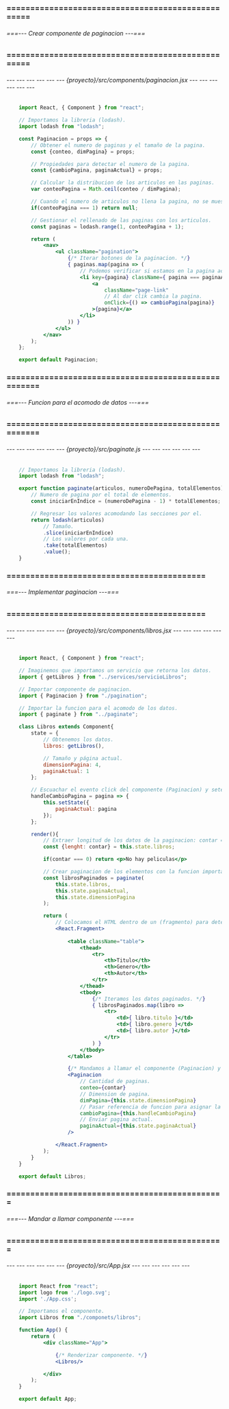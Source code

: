 ### ================================================== ###
###### ===--- Crear componente de paginacion ---=== ######
### ================================================== ###

###### --- --- --- --- --- --- {proyecto}/src/components/paginacion.jsx --- --- --- --- --- --- ######

```jsx
	import React, { Component } from "react";

	// Importamos la libreria (lodash).
	import lodash from "lodash";

	const Paginacion = props => {
		// Obtener el numero de paginas y el tamaño de la pagina.
		const {conteo, dimPagina} = props;

		// Propiedades para detectar el numero de la pagina.
		const {cambioPagina, paginaActual} = props;

		// Calcular la distribucion de los articulos en las paginas.
		var conteoPagina = Math.ceil(conteo / dimPagina);

		// Cuando el numero de articulos no llena la pagina, no se muestra un conteo de pagina.
		if(conteoPagina === 1) return null;

		// Gestionar el rellenado de las paginas con los articulos.
		const paginas = lodash.range(1, conteoPagina + 1);

		return (
			<nav>
				<ul className="pagination">
					{/* Iterar botones de la paginacion. */}
					{ paginas.map(pagina => (
						// Podemos verificar si estamos en la pagina actual y dar uno u otra clase.
						<li key={pagina} className={ pagina === paginaActual ? "activo" : "normal" }>
							<a 
								className="page-link" 
								// Al dar clik cambia la pagina.
								onClick={() => cambioPagina(pagina)}
							>{pagina}</a>
						</li>
					)) }
				</ul>
			</nav>
		);
	};

	export default Paginacion;
```

### ==================================================== ###
###### ===--- Funcion para el acomodo de datos ---=== ######
### ==================================================== ###

<!-- Para separar un poco la logica, creamos una funcion externa para el acomodo de datos. -->

###### --- --- --- --- --- --- {proyecto}/src/paginate.js --- --- --- --- --- --- ######

```js
	// Importamos la libreria (lodash).
	import lodash from "lodash";

	export function paginate(articulos, numeroDePagina, totalElementos){
		// Numero de pagina por el total de elementos.
		const iniciarEnIndice = (numeroDePagina - 1) * totalElementos;

		// Regresar los valores acomodando las secciones por el.
		return lodash(articulos)
			// Tamaño.
			.slice(iniciarEnIndice)
			// Los valores por cada una.
			.take(totalElementos)
			.value();
	}
```

### ========================================== ###
###### ===--- Implementar paginacion ---=== ######
### ========================================== ###

<!-- Implementamos el componente de paginacion en otro componente. -->

###### --- --- --- --- --- --- {proyecto}/src/components/libros.jsx --- --- --- --- --- --- ######

```jsx
	import React, { Component } from "react";

	// Imaginemos que importamos un servicio que retorna los datos.
	import { getLibros } from "../services/servicioLibros";

	// Importar componente de paginacion.
	import { Paginacion } from "./pagination";

	// Importar la funcion para el acomodo de los datos.
	import { paginate } from "../paginate";

	class Libros extends Component{
		state = {
			// Obtenemos los datos.
			libros: getLibros(), 

			// Tamaño y página actual.
			dimensionPagina: 4, 
			paginaActual: 1
		};

		// Escuachar el evento click del componente (Paginacion) y setear la pagina actual.
		handleCambioPagina = pagina => {
			this.setState({
				paginaActual: pagina
			});
		};

		render(){
			// Extraer longitud de los datos de la paginacion: contar = this.state.libros.length
			const {lenght: contar} = this.state.libros;

			if(contar === 0) return <p>No hay peliculas</p>

			// Crear paginacion de los elementos con la funcion importada (paginate).
			const librosPaginados = paginate(
				this.state.libros, 
				this.state.paginaActual, 
				this.state.dimensionPagina
			);

			return (
				// Colocamos el HTML dentro de un (fragmento) para detectarlo como un bloque de datos.
				<React.Fragment>
					
					<table className="table">
						<thead>
							<tr>
								<th>Titulo</th>
								<th>Genero</th>
								<th>Autor</th>
							</tr>
						</thead>
						<tbody>
							{/* Iteramos los datos paginados. */}
							{ librosPaginados.map(libro => 
								<tr>
									<td>{ libro.titulo }</td>
									<td>{ libro.genero }</td>
									<td>{ libro.autor }</td>
								</tr>
							) }
						</tbody>
					</table>

					{/* Mandamos a llamar el componente (Paginacion) y pasamos sus propiedades (props). */}
					<Paginacion 
						// Cantidad de paginas.
						conteo={contar} 
						// Dimension de pagina.
						dimPagina={this.state.dimensionPagina}
						// Pasar referencia de funcion para asignar la pagina al dar click.
						cambioPagina={this.handleCambioPagina}
						// Enviar pagina actual.
						paginaActual={this.state.paginaActual}
					/>

				</React.Fragment>
			);
		}
	}

	export default Libros;
```

### ============================================== ###
###### ===--- Mandar a llamar componente ---=== ######
### ============================================== ###

###### --- --- --- --- --- --- {proyecto}/src/App.jsx --- --- --- --- --- --- ######

<!-- Importar hacia (App.jsx). -->

```jsx
	import React from "react";
	import logo from './logo.svg';
	import './App.css';

	// Importamos el componente.
	import Libros from "./componets/libros";

	function App() {
		return (
			<div className="App">

				{/* Renderizar componente. */}
				<Libros/>

			</div>
		);
	}

	export default App;
```